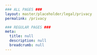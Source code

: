 ```yaml
---
### ALL PAGES ###
layout: master/placeholder/legal/privacy
permalink: /privacy

### REGULAR PAGES ###
meta:
  title: null
  description: null
  breadcrumb: null
---
```

